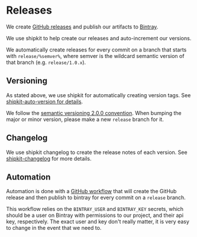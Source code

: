 # Releases

We create [GitHub releases](https://github.com/linkedin/datahub-gma/releases) and publish our artifacts to
[Bintray](https://bintray.com/linkedin/maven/datahub-gma).

We use shipkit to help create our releases and auto-increment our versions.

We automatically create releases for every commit on a branch that starts with `release/%semver%`, where semver is the
wildcard semantic version of that branch (e.g. `release/1.0.x`).

## Versioning

As stated above, we use shipkit for automatically creating version tags. See
[shipkit-auto-version for details](https://github.com/shipkit/shipkit-auto-version).

We follow the [semantic versioning 2.0.0 convention](https://semver.org/). When bumping the major or minor version,
please make a new `release` branch for it.

## Changelog

We use shipkit changelog to create the release notes of each version. See
[shipkit-changelog](https://github.com/shipkit/shipkit-changelog) for more details.

## Automation

Automation is done with a [GitHub workflow](../../.github/workflows/gh-version.yml) that will create the GitHub release
and then publish to bintray for every commit on a `release` branch. 

This workflow relies on the `BINTRAY_USER` and `BINTRAY_KEY` secrets, which should be a user on Bintray with permissions
to our project, and their api key, respectively. The exact user and key don't really matter, it is very easy to change
in the event that we need to.